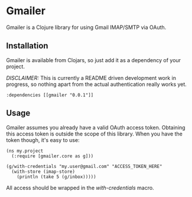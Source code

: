 
Gmailer
=======

Gmailer is a Clojure library for using Gmail IMAP/SMTP via OAuth.

Installation
------------

Gmailer is available from Clojars, so just add it as a dependency of your project.

*DISCLAIMER:* This is currently a README driven development work in progress, so
nothing apart from the actual authentication really works yet.

```
:dependencies [[gmailer "0.0.1"]]
```

Usage
-----

Gmailer assumes you already have a valid OAuth access token.  Obtaining this
access token is outside the scope of this library.  When you have the token
though, it's easy to use:

```
(ns my.project
  (:require [gmailer.core as g]))

(g/with-credentials "my.user@gmail.com" "ACCESS_TOKEN_HERE"
  (with-store (imap-store)
    (println (take 5 (g/inbox)))))
```

All access should be wrapped in the _with-credentials_ macro.

